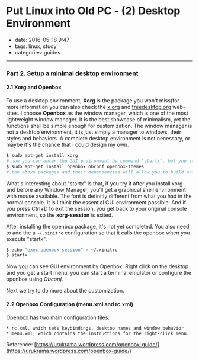 # Put Linux into Old PC - (2) Desktop Environment

- date: 2016-05-18 9:47
- tags: linux, study
- categories: guides 
-----------------------------

### Part 2. Setup a minimal desktop environment

#### 2.1 Xorg and Openbox

To use a desktop environment, **Xorg** is the package you won't miss(for more information you can also check the [x.org](htts://www.x.org/) and [freedesktop.org](https://www.freedesktop.org/) web-sites. I choose **Openbox** as the window manager, which is one of the most lightweight window manager. It is the best showcase of minimalism, yet the functions shall be simple enough for customization. The window manager is not a desktop environment, it is just simply a manager to windows, their styles and behaviors. A complete desktop environment is not necessary, or maybe it's the chance that I could design my own.

```bash
$ sudo apt-get install xorg
# now you can enter the GUI environment by command "startx", but you still need a window manager to do further things
$ sudo apt-get install openbox obconf openbox-themes
# the above packages and their dependencies will allow you to build and configure an Openbox system, along with choices of themes.
```
What's interesting about "startx" is that, if you try it after you install xorg and before any Window Manager, you'll get a graphical shell environment with mouse available. The font is definitly different from what you had in the normal console. It is I think the essential GUI environment possible. And if you press Ctrl+D to exit the session, you get back to your original console environment, so the **xorg-session** is exited.

After installing the openbox package, it's not yet completed. You also need to add the a ```~/.xinitrc``` configuration so that it calls the openbox when you execute "startx".

```bash
$ echo "exec openbox-session" > ~/.xinitrc
$ startx
```

Now you can see GUI environment by Openbox. Right click on the desktop and you get a start menu, you can start a terminal emulator or configure the openbox using *Obconf*.

Next we try to do more about the customization.

#### 2.2 Openbox Configuration (menu.xml and rc.xml)

Openbox has two main configuration files:

	* rc.xml, which sets keybindings, desktop names and window behavior
	* menu.xml, which contains the instructions for the right-click menu.



Reference: [https://urukrama.wordpress.com/openbox-guide/](https://urukrama.wordpress.com/openbox-guide/)

